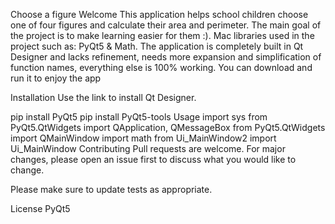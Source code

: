 Choose a figure
Welcome This application helps school children choose one of four figures and calculate their area and perimeter. The main goal of the project is to make learning easier for them :). Mac libraries used in the project such as: PyQt5 & Math. The application is completely built in Qt Designer and lacks refinement, needs more expansion and simplification of function names, everything else is 100% working. You can download and run it to enjoy the app

Installation
Use the link to install Qt Designer.

pip install PyQt5
pip install PyQt5-tools
Usage
import sys
from PyQt5.QtWidgets import QApplication, QMessageBox
from PyQt5.QtWidgets import QMainWindow
import math
from Ui_MainWindow2 import Ui_MainWindow
Contributing
Pull requests are welcome. For major changes, please open an issue first to discuss what you would like to change.

Please make sure to update tests as appropriate.

License
PyQt5
